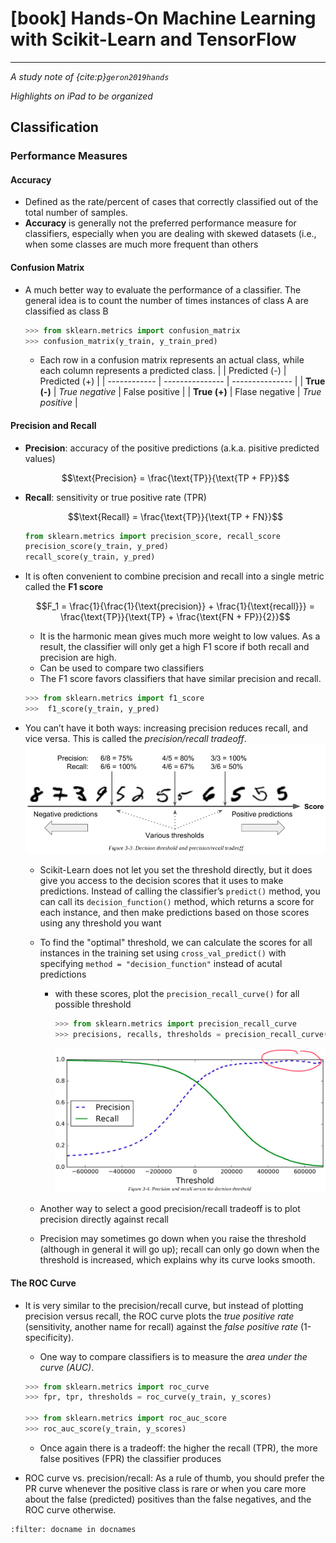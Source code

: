 # [book] Hands-On Machine Learning with Scikit-Learn and TensorFlow

<hr>

*A study note of {cite:p}`geron2019hands`*

*Highlights on iPad to be organized*

## Classification
### Performance Measures
#### Accuracy
- Defined as the rate/percent of cases that correctly classified out of the total number of samples.
- **Accuracy** is generally not the preferred performance measure for classifiers, especially when you are dealing with skewed datasets (i.e., when some classes are much more frequent than others


#### Confusion Matrix
- A much better way to evaluate the performance of a classifier. The general idea is to count the number of times instances of class A are classified as class B
  ```python
  >>> from sklearn.metrics import confusion_matrix 
  >>> confusion_matrix(y_train, y_train_pred)
  ```
    - Each row in a confusion matrix represents an actual class, while each column represents a predicted class.
       |              | Predicted (-)   | Predicted (+)   |
       | ------------ | --------------- | --------------- |
       | **True (-)** | *True negative* | False positive  |
       | **True (+)** | Flase negative  | *True positive* |

#### Precision and Recall
- **Precision**: accuracy of the positive predictions (a.k.a. pisitive predicted values)
    
    $$\text{Precision} = \frac{\text{TP}}{\text{TP + FP}}$$

- **Recall**: sensitivity or true positive rate (TPR)
  
  $$\text{Recall} = \frac{\text{TP}}{\text{TP + FN}}$$
  
  ```python
  from sklearn.metrics import precision_score, recall_score
  precision_score(y_train, y_pred)
  recall_score(y_train, y_pred)
  ```

- It is often convenient to combine precision and recall into a single metric called the **F1 score**
    
    $$F_1 = \frac{1}{\frac{1}{\text{precision}} + \frac{1}{\text{recall}}} = \frac{\text{TP}}{\text{TP} + \frac{\text{FN + FP}}{2}}$$
    
  - It is the harmonic mean gives much more weight to low values. As a result, the classifier will only get a high F1 score if both recall and precision are high.
  - Can be used to compare two classifiers
  - The F1 score favors classifiers that have similar precision and recall.
  
   ```python
   >>> from sklearn.metrics import f1_score
  >>>  f1_score(y_train, y_pred)
   ```
- You can’t have it both ways: increasing precision reduces recall, and vice versa. This is called the *precision/recall tradeoff*.
  ![Fig 3-3](https://raw.githubusercontent.com/askming/picgo/master/Screen%20Shot%202019-09-23%20at%2011.46.19_20200608052410.png)
  - Scikit-Learn does not let you set the threshold directly, but it does give you access to the decision scores that it uses to make predictions. Instead of calling the classifier’s `predict()` method, you can call its `decision_function()` method, which returns a score for each instance, and then make predictions based on those scores using any threshold you want
  - To find the "optimal" threshold, we can calculate the scores for all instances in the training set using `cross_val_predict()` with specifying `method = "decision_function"` instead of acutal predictions
    - with these scores, plot the `precision_recall_curve()` for all possible threshold
      ```python
      >>> from sklearn.metrics import precision_recall_curve 
      >>> precisions, recalls, thresholds = precision_recall_curve(y_train, y_scores)
      ```
      ![Fig 3-4](https://raw.githubusercontent.com/askming/picgo/master/Screen%20Shot%202019-09-23%20at%2011.58.01_20200608052521.png)
    
  - Another way to select a good precision/recall tradeoff is to plot precision directly against recall    
  - Precision may sometimes go down when you raise the threshold (although in general it will go up); recall can only go down when the threshold is increased, which explains why its curve looks smooth.
    
#### The ROC Curve
- It is very similar to the precision/recall curve, but instead of plotting precision versus recall, the ROC curve plots the *true positive rate* (sensitivity, another name for recall) against the *false positive rate* (1-specificity).
  - One way to compare classifiers is to measure the *area under the curve (AUC)*.
  ```python
  >>> from sklearn.metrics import roc_curve 
  >>> fpr, tpr, thresholds = roc_curve(y_train, y_scores)
  
  >>> from sklearn.metrics import roc_auc_score
  >>> roc_auc_score(y_train, y_scores)
  ```
    - Once again there is a tradeoff: the higher the recall (TPR), the more false positives (FPR) the classifier produces


- ROC curve vs. precision/recall: As a rule of thumb, you should prefer the PR curve whenever the positive class is rare or when you care more about the false (predicted) positives than the false negatives, and the ROC curve otherwise.


```{bibliography}
:filter: docname in docnames
```